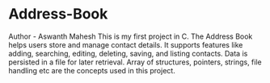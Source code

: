 # Address-Book
Author - Aswanth Mahesh
This is my first project in C.
The Address Book helps users store and manage contact details. It supports features like adding, searching, editing, deleting, saving, and listing contacts. Data is persisted in a file for later retrieval. Array of structures, pointers, strings, file handling etc are the concepts used in this project.
